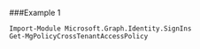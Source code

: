 ###Example 1
```
Import-Module Microsoft.Graph.Identity.SignIns
Get-MgPolicyCrossTenantAccessPolicy
```

